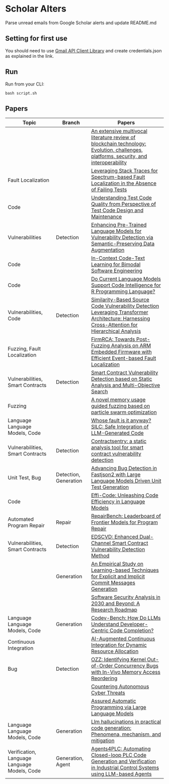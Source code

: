 # Scholar Alters
Parse unread emails from Google Scholar alerts and update README.md

## Setting for first use
You should need to use [Gmail API Client Library](https://developers.google.com/gmail/api/quickstart/python) and create
credentials.json as explained in the link.

## Run
Run from your CLI:
```
bash script.sh
```
## Papers

| Topic | Branch | Papers |
| --- | --- | --- |
|  |  | [An extensive multivocal literature review of blockchain technology: Evolution, challenges, platforms, security, and interoperability](https://scholar.google.com/scholar_url?url=https://onlinelibrary.wiley.com/doi/abs/10.1002/ett.5037&hl=vi&sa=X&d=11805961626062350318&ei=JxMfZ6bPJfGt6rQPvqCIwA8&scisig=AFWwaeaeL3JgxWcBRrYXMdaz8M4r&oi=scholaralrt&hist=apJ4fD8AAAAJ:13534924455939102554:AFWwaeZN-y-gtbFtywJ0Xio3nYxl&html=&pos=0&folt=cit) |
| Fault Localization |  | [Leveraging Stack Traces for Spectrum-based Fault Localization in the Absence of Failing Tests](https://scholar.google.com/scholar_url?url=https://spectrum.library.concordia.ca/id/eprint/994058/1/BarretoSimedoPacheco_MASc_F2024.pdf&hl=en&sa=X&d=12867338375471915250&ei=JxMfZ6bEHvuW6rQPmoLtgA8&scisig=AFWwaea0-4qbT1HgAa7iBVicZK5c&oi=scholaralrt&hist=apJ4fD8AAAAJ:10695555881282652625:AFWwaeakbu5Ta3HmdjfVean1AXL4&html=&pos=0&folt=cit) |
| Code |  | [Understanding Test Code Quality from Perspective of Test Code Design and Maintenance](https://scholar.google.com/scholar_url?url=https://spectrum.library.concordia.ca/id/eprint/994338/6/Kim_PhD_F2024.pdf&hl=en&sa=X&d=1256808416565550143&ei=JxMfZ6bEHvuW6rQPmoLtgA8&scisig=AFWwaealvkRPrt-167bxpn7Fd16D&oi=scholaralrt&hist=apJ4fD8AAAAJ:10695555881282652625:AFWwaeakbu5Ta3HmdjfVean1AXL4&html=&pos=2&folt=cit) |
| Vulnerabilities | Detection | [Enhancing Pre-Trained Language Models for Vulnerability Detection via Semantic-Preserving Data Augmentation](https://scholar.google.com/scholar_url?url=https://arxiv.org/pdf/2410.00249&hl=en&sa=X&d=1531304795646348287&ei=JxMfZ_y5IsDBy9YP-NHuqAY&scisig=AFWwaeZZyB6KMkCtR4p0vFcNATY8&oi=scholaralrt&hist=apJ4fD8AAAAJ:11631047573362457156:AFWwaeYhbBKL65h4pzyKCNru3s-R&html=&pos=0&folt=rel) |
| Code |  | [In-Context Code-Text Learning for Bimodal Software Engineering](https://scholar.google.com/scholar_url?url=https://arxiv.org/pdf/2410.18107&hl=en&sa=X&d=14700159071539327547&ei=JxMfZ_y5IsDBy9YP-NHuqAY&scisig=AFWwaeabdbZIVMnLs4C9zg8eC_2x&oi=scholaralrt&hist=apJ4fD8AAAAJ:11631047573362457156:AFWwaeYhbBKL65h4pzyKCNru3s-R&html=&pos=1&folt=rel) |
| Code |  | [Do Current Language Models Support Code Intelligence for R Programming Language?](https://scholar.google.com/scholar_url?url=https://arxiv.org/pdf/2410.07793&hl=en&sa=X&d=14991957145492741001&ei=JxMfZ_y5IsDBy9YP-NHuqAY&scisig=AFWwaeYlXwdLJ_oScGEzrjayWQUs&oi=scholaralrt&hist=apJ4fD8AAAAJ:11631047573362457156:AFWwaeYhbBKL65h4pzyKCNru3s-R&html=&pos=2&folt=rel) |
| Vulnerabilities, Code | Detection | [Similarity-Based Source Code Vulnerability Detection Leveraging Transformer Architecture: Harnessing Cross-Attention for Hierarchical Analysis](https://scholar.google.com/scholar_url?url=https://ieeexplore.ieee.org/iel8/6287639/6514899/10706239.pdf&hl=en&sa=X&d=1153375793646689943&ei=JxMfZ_y5IsDBy9YP-NHuqAY&scisig=AFWwaebJymN35zqmXRTXMxBVth-N&oi=scholaralrt&hist=apJ4fD8AAAAJ:11631047573362457156:AFWwaeYhbBKL65h4pzyKCNru3s-R&html=&pos=3&folt=rel) |
| Fuzzing, Fault Localization |  | [FirmRCA: Towards Post-Fuzzing Analysis on ARM Embedded Firmware with Efficient Event-based Fault Localization](https://scholar.google.com/scholar_url?url=https://arxiv.org/pdf/2410.18483&hl=en&sa=X&d=9866445668563997574&ei=JxMfZ_D8H6S-y9YP77vB-Ao&scisig=AFWwaeaeXVudCQ_LsFciL-50U0Q8&oi=scholaralrt&hist=apJ4fD8AAAAJ:11137134570824175991:AFWwaeZJgvZkFmSwNlRigHvrI7d8&html=&pos=0&folt=rel) |
| Vulnerabilities, Smart Contracts | Detection | [Smart Contract Vulnerability Detection based on Static Analysis and Multi-Objective Search](https://scholar.google.com/scholar_url?url=https://arxiv.org/pdf/2410.00282%3F&hl=vi&sa=X&d=7879980327103673733&ei=JxMfZ4ahLL3Py9YPi7jjgQE&scisig=AFWwaeZwZdgZIDSAq9UZN01lLOHi&oi=scholaralrt&hist=apJ4fD8AAAAJ:16065687014273664109:AFWwaeYpvD7V4gPm0ywHhNT6YvSk&html=&pos=0&folt=rel) |
| Fuzzing |  | [A novel memory usage guided fuzzing based on particle swarm optimization](https://scholar.google.com/scholar_url?url=https://www.sciencedirect.com/science/article/pii/S2210650224002852&hl=vi&sa=X&d=5225621378494061500&ei=JxMfZ4ahLL3Py9YPi7jjgQE&scisig=AFWwaealmu-3hD96gFJcTBK5Lh_m&oi=scholaralrt&hist=apJ4fD8AAAAJ:16065687014273664109:AFWwaeYpvD7V4gPm0ywHhNT6YvSk&html=&pos=2&folt=rel) |
| Language Language Models, Code |  | [Whose fault is it anyway? SILC: Safe Integration of LLM-Generated Code](https://scholar.google.com/scholar_url?url=https://arxiv.org/pdf/2410.18703&hl=en&sa=X&d=2743170436139850894&ei=JxMfZ_XfLbOs6rQP1NPHoQg&scisig=AFWwaea-z1aUpSpsPZ0yqCdvMjxw&oi=scholaralrt&hist=apJ4fD8AAAAJ:16488056128958629805:AFWwaeZVy5biUXZBZUZeh3-Oz0_I&html=&pos=1&folt=rel) |
| Vulnerabilities, Smart Contracts | Detection | [Contractsentry: a static analysis tool for smart contract vulnerability detection](https://scholar.google.com/scholar_url?url=https://link.springer.com/article/10.1007/s10515-024-00471-8&hl=en&sa=X&d=4498834938767084382&ei=JxMfZ5mdHfDIy9YPo7riqQs&scisig=AFWwaeZbvczpODP3BgYv5VAKDwbg&oi=scholaralrt&hist=apJ4fD8AAAAJ:6234092987365270793:AFWwaeZHIN6aK_iU38VPuuMoYcVu&html=&pos=1&folt=rel) |
| Unit Test, Bug | Detection, Generation | [Advancing Bug Detection in Fastjson2 with Large Language Models Driven Unit Test Generation](https://scholar.google.com/scholar_url?url=https://arxiv.org/pdf/2410.09414&hl=en&sa=X&d=1156470535898230124&ei=JxMfZ5mdHfDIy9YPo7riqQs&scisig=AFWwaeY9IXIJ6ap8OGfdByRdY46L&oi=scholaralrt&hist=apJ4fD8AAAAJ:6234092987365270793:AFWwaeZHIN6aK_iU38VPuuMoYcVu&html=&pos=3&folt=rel) |
| Code |  | [Effi-Code: Unleashing Code Efficiency in Language Models](https://scholar.google.com/scholar_url?url=https://arxiv.org/pdf/2410.10209&hl=en&sa=X&d=1109691509604134053&ei=JxMfZ5mdHfDIy9YPo7riqQs&scisig=AFWwaebZo9dlnJQoK-tmCtwbWQPC&oi=scholaralrt&hist=apJ4fD8AAAAJ:6234092987365270793:AFWwaeZHIN6aK_iU38VPuuMoYcVu&html=&pos=5&folt=rel) |
| Automated Program Repair | Repair | [RepairBench: Leaderboard of Frontier Models for Program Repair](https://scholar.google.com/scholar_url?url=https://arxiv.org/pdf/2409.18952&hl=en&sa=X&d=17618665951264416605&ei=JxMfZ5mdHfDIy9YPo7riqQs&scisig=AFWwaeY9tZF9xvhYDb9IOQbJs3qk&oi=scholaralrt&hist=apJ4fD8AAAAJ:6234092987365270793:AFWwaeZHIN6aK_iU38VPuuMoYcVu&html=&pos=6&folt=rel) |
| Vulnerabilities, Smart Contracts | Detection | [EDSCVD: Enhanced Dual-Channel Smart Contract Vulnerability Detection Method](https://scholar.google.com/scholar_url?url=https://www.mdpi.com/2073-8994/16/10/1381&hl=en&sa=X&d=701343354824028888&ei=JxMfZ6SvJ6ux6rQPv4XokQE&scisig=AFWwaeZrTx0sKDim9uWSFubHkb2M&oi=scholaralrt&hist=apJ4fD8AAAAJ:15725322226479601129:AFWwaeYp-8wbw5OHTjoCHLP43E0V&html=&pos=1&folt=rel) |
|  | Generation | [An Empirical Study on Learning-based Techniques for Explicit and Implicit Commit Messages Generation](https://scholar.google.com/scholar_url?url=https://dl.acm.org/doi/abs/10.1145/3691620.3695025&hl=en&sa=X&d=644387494081582993&ei=JxMfZ6SvJ6ux6rQPv4XokQE&scisig=AFWwaeaW-F2AEYoDsTm90LJ7A3mD&oi=scholaralrt&hist=apJ4fD8AAAAJ:15725322226479601129:AFWwaeYp-8wbw5OHTjoCHLP43E0V&html=&pos=2&folt=rel) |
|  |  | [Software Security Analysis in 2030 and Beyond: A Research Roadmap](https://scholar.google.com/scholar_url?url=https://mboehme.github.io/paper/TOSEM25-roadmap.pdf&hl=en&sa=X&d=13809588383329749646&ei=JxMfZ6SvJ6ux6rQPv4XokQE&scisig=AFWwaebybwZmmqJyUUS5KRiAj78I&oi=scholaralrt&hist=apJ4fD8AAAAJ:15725322226479601129:AFWwaeYp-8wbw5OHTjoCHLP43E0V&html=&pos=3&folt=rel) |
| Language Language Models, Code | Generation | [Codev-Bench: How Do LLMs Understand Developer-Centric Code Completion?](https://scholar.google.com/scholar_url?url=https://arxiv.org/pdf/2410.01353&hl=en&sa=X&d=10666642767871274824&ei=JxMfZ6SvJ6ux6rQPv4XokQE&scisig=AFWwaebGRjVkVCEmXmAYLtdiJoXB&oi=scholaralrt&hist=apJ4fD8AAAAJ:15725322226479601129:AFWwaeYp-8wbw5OHTjoCHLP43E0V&html=&pos=4&folt=rel) |
| Continuous Integration |  | [AI-Augmented Continuous Integration for Dynamic Resource Allocation](https://scholar.google.com/scholar_url?url=https://www.researchgate.net/profile/Venkata-Mohit-Tamanampudi/publication/384429269_AI-Augmented_Continuous_Integration_for_Dynamic_Resource_Allocation/links/66f8149a869f1104c6bae8fa/AI-Augmented-Continuous-Integration-for-Dynamic-Resource-Allocation.pdf&hl=en&sa=X&d=3365314175573927030&ei=JxMfZ6SvJ6ux6rQPv4XokQE&scisig=AFWwaebdz7uKZ5LWIGBT7wMOkuXH&oi=scholaralrt&hist=apJ4fD8AAAAJ:15725322226479601129:AFWwaeYp-8wbw5OHTjoCHLP43E0V&html=&pos=5&folt=rel) |
| Bug | Detection | [OZZ: Identifying Kernel Out-of-Order Concurrency Bugs with In-Vivo Memory Access Reordering](https://scholar.google.com/scholar_url?url=https://gts3.org/assets/papers/2024/jeong:ozz.pdf&hl=en&sa=X&d=11521401835588440602&ei=JxMfZ9OBFse16rQPu7GT0QQ&scisig=AFWwaeb-w90Om4z0rbrzBKmynPjD&oi=scholaralrt&hist=apJ4fD8AAAAJ:5778505219825515303:AFWwaeaDDOggOneW-z6K3HLjAzuP&html=&pos=0&folt=cit) |
|  |  | [Countering Autonomous Cyber Threats](https://scholar.google.com/scholar_url?url=https://arxiv.org/pdf/2410.18312&hl=en&sa=X&d=9244171657526988931&ei=JxMfZ9OBFse16rQPu7GT0QQ&scisig=AFWwaeaZWHuI9nCmgFo5ApELYxyu&oi=scholaralrt&hist=apJ4fD8AAAAJ:5778505219825515303:AFWwaeaDDOggOneW-z6K3HLjAzuP&html=&pos=1&folt=cit) |
|  |  | [Assured Automatic Programming via Large Language Models](https://scholar.google.com/scholar_url?url=https://arxiv.org/pdf/2410.18494&hl=en&sa=X&d=5735918003183778369&ei=JxMfZ9OBFse16rQPu7GT0QQ&scisig=AFWwaebWWIWBfrSdBBikA2w_nS8a&oi=scholaralrt&hist=apJ4fD8AAAAJ:5778505219825515303:AFWwaeaDDOggOneW-z6K3HLjAzuP&html=&pos=4&folt=cit) |
| Language Language Models, Code | Generation | [Llm hallucinations in practical code generation: Phenomena, mechanism, and mitigation](https://scholar.google.com/scholar_url?url=https://arxiv.org/pdf/2409.20550&hl=vi&sa=X&d=14057260190307764369&ei=JxMfZ8KXIf7Ey9YP_MqIcQ&scisig=AFWwaeYBMHr4dWhZGq0nZGSJOx9A&oi=scholaralrt&hist=apJ4fD8AAAAJ:11355862984917483435:AFWwaeZvT_NNWQMu4_zZrEW644gW&html=&pos=0&folt=rel) |
| Verification, Language Language Models, Code | Generation, Agent | [Agents4PLC: Automating Closed-loop PLC Code Generation and Verification in Industrial Control Systems using LLM-based Agents](https://scholar.google.com/scholar_url?url=https://arxiv.org/pdf/2410.14209&hl=vi&sa=X&d=11237804185752726486&ei=JxMfZ8KXIf7Ey9YP_MqIcQ&scisig=AFWwaeZmwlrYRmpzh937dzdlv3Ko&oi=scholaralrt&hist=apJ4fD8AAAAJ:11355862984917483435:AFWwaeZvT_NNWQMu4_zZrEW644gW&html=&pos=3&folt=rel) |

